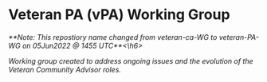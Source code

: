 # Veteran PA (vPA) Working Group

<h6>**Note: This repostiory name changed from veteran-ca-WG to veteran-PA-WG on 05Jun2022 @ 1455 UTC**<\h6>
 

Working group created to address ongoing issues and the evolution of the Veteran Community Advisor roles.
